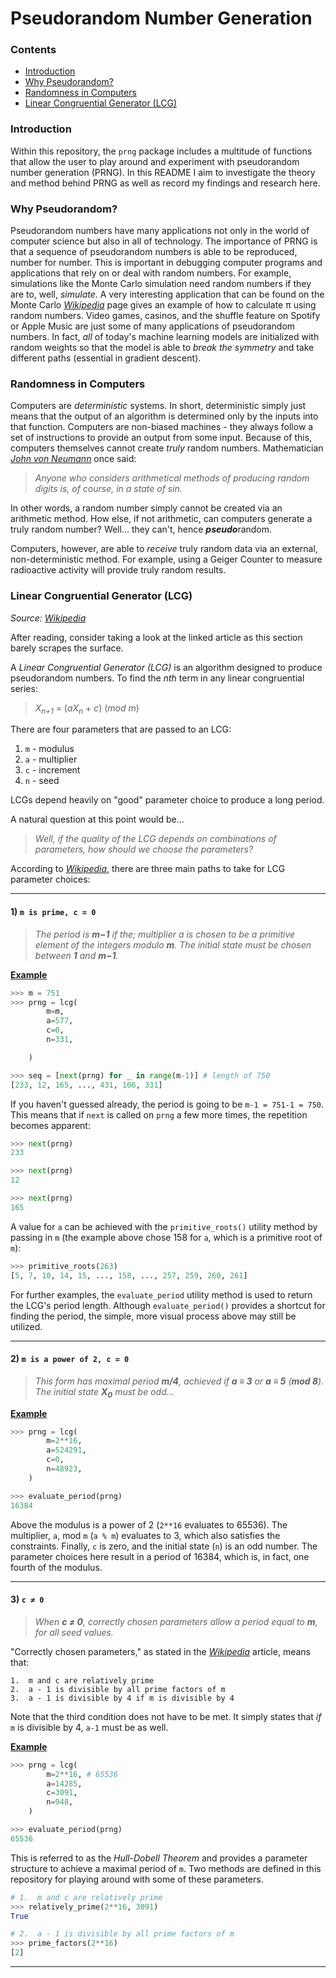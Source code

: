 # Pseudorandom Number Generation



### Contents
* [Introduction](https://github.com/greysonDEV/pseudo-rng#introduction)
* [Why Pseudorandom?](https://github.com/greysonDEV/pseudo-rng#why-pseudorandom)
* [Randomness in Computers](https://github.com/greysonDEV/pseudo-rng#randomness-in-computers)
* [Linear Congruential Generator (LCG)](https://github.com/greysonDEV/pseudo-rng#linear-congruential-generator-lcg)



### Introduction

Within this repository, the `prng` package includes a multitude of functions that allow the user to play around and experiment with pseudorandom number generation (PRNG). In this README I aim to investigate the theory and method behind PRNG as well as record my findings and research here. 



### Why Pseudorandom?

Pseudorandom numbers have many applications not only in the world of computer science but also in all of technology. The importance of PRNG is that a sequence of pseudorandom numbers is able to be reproduced, number for number. This is important in debugging computer programs and applications that rely on or deal with random numbers. For example, simulations like the Monte Carlo simulation need random numbers if they are to, well, *simulate*. A very interesting application that can be found on the Monte Carlo [*Wikipedia*](https://en.wikipedia.org/wiki/Monte_Carlo_method) page gives an example of how to calculate π using random numbers. Video games, casinos, and the shuffle feature on Spotify or Apple Music are just some of many applications of pseudorandom numbers. In fact, *all* of today's machine learning models are initialized with random weights so that the model is able to *break the symmetry* and take different paths (essential in gradient descent).



### Randomness in Computers

Computers are *deterministic* systems. In short, deterministic simply just means that the output of an algorithm is determined only by the inputs into that function. Computers are non-biased machines - they always follow a set of instructions to provide an output from some input. Because of this, computers themselves cannot create *truly* random numbers. Mathematician [*John von Neumann*](https://en.wikipedia.org/wiki/John_von_Neumann) once said:

> *Anyone who considers arithmetical methods of producing random digits is, of course, in a state of sin.*

In other words, a random number simply cannot be created via an arithmetic method. How else, if not arithmetic, can computers generate a truly random number? Well... they can't, hence ***pseudo***random.

Computers, however, are able to *receive* truly random data via an external, non-deterministic method. For example, using a Geiger Counter to measure radioactive activity will provide truly random results. 



### Linear Congruential Generator (LCG)

*Source:* [*Wikipedia*](https://en.wikipedia.org/wiki/Linear_congruential_generator)

After reading, consider taking a look at the linked article as this section barely scrapes the surface. 

A *Linear Congruential Generator (LCG)* is an algorithm designed to produce pseudorandom numbers. To find the *nth* term in any linear congruential series:

> *X*<sub>*n+1*</sub> = (*aX*<sub>*n*</sub> + *c*)<sub></sub> (*mod m*)



There are four parameters that are passed to an LCG:

1. `m` - modulus
2. `a` - multiplier
3. `c` - increment
4. `n` - seed

LCGs depend heavily on "good" parameter choice to produce a long period.

A natural question at this point would be...

> *Well, if the quality of the LCG depends on combinations of parameters, how should we choose the parameters?*

According to [*Wikipedia*](https://en.wikipedia.org/wiki/Linear_congruential_generator), there are three main paths to take for LCG parameter choices:

---

#### 1) `m is prime, c = 0`

> *The period is **m−1** if the; multiplier a is chosen to be a primitive element of the integers modulo **m**. The initial state must be chosen between **1** and **m−1**.*

<ins>**Example**</ins>
```python
>>> m = 751
>>> prng = lcg(
        m=m,
        a=577,
        c=0,
        n=331,

    )

>>> seq = [next(prng) for _ in range(m-1)] # length of 750
[233, 12, 165, ..., 431, 106, 331]
```
If you haven't guessed already, the period is going to be `m-1 = 751-1 = 750`. This means that if `next` is called on `prng` a few more times, the repetition becomes apparent:
```python
>>> next(prng)
233

>>> next(prng)
12

>>> next(prng)
165
```
A value for `a` can be achieved with the `primitive_roots()` utility method by passing in `m` (the example above chose 158 for `a`, which is a primitive root of `m`):
```python
>>> primitive_roots(263)
[5, 7, 10, 14, 15, ..., 158, ..., 257, 259, 260, 261]
```
For further examples, the `evaluate_period` utility method is used to return the LCG's period length. Although `evaluate_period()` provides a shortcut for finding the period, the simple, more visual process above may still be utilized.

---
#### 2) `m is a power of 2, c = 0`

> *This form has maximal period **m/4**, achieved if **a ≡ 3** or **a ≡ 5** (**mod 8**). The initial state **X**<sub>**0**</sub> must be odd...*

<ins>**Example**</ins>
```python
>>> prng = lcg(
        m=2**16,
        a=524291,
        c=0,
        n=48923,
    )

>>> evaluate_period(prng)
16384
```
Above the modulus is a power of 2 (`2**16` evaluates to 65536). The multiplier, `a`, mod `m` (`a % m`) evaluates to 3, which also satisfies the constraints. Finally, `c` is zero, and the initial state (`n`) is an odd number. The parameter choices here result in a period of 16384, which is, in fact, one fourth of the modulus.

---

#### 3) `c ≠ 0`

> *When **c ≠ 0**, correctly chosen parameters allow a period equal to **m**, for all seed values.*

"Correctly chosen parameters," as stated in the [*Wikipedia*](https://en.wikipedia.org/wiki/Linear_congruential_generator) article, means that:
```
1.  m and c are relatively prime
2.  a - 1 is divisible by all prime factors of m
3.  a - 1 is divisible by 4 if m is divisible by 4
```
Note that the third condition does not have to be met. It simply states that *if* `m` is divisible by 4, `a-1` must be as well.

<ins>**Example**</ins>
```python
>>> prng = lcg(
        m=2**16, # 65536
        a=14285,
        c=3091,
        n=948,
    )

>>> evaluate_period(prng)
65536
```
This is referred to as the *Hull-Dobell Theorem* and provides a parameter structure to achieve a maximal period of `m`. Two methods are defined in this repository for playing around with some of these parameters.
```python
# 1.  m and c are relatively prime
>>> relatively_prime(2**16, 3091)
True

# 2.  a - 1 is divisible by all prime factors of m
>>> prime_factors(2**16)
[2]
```

---
